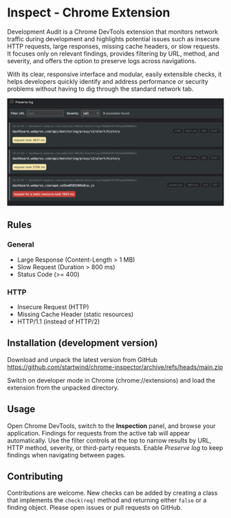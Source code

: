 # Inspect - Chrome Extension

Development Audit is a Chrome DevTools extension that monitors network traffic during development and highlights
potential issues such as insecure HTTP requests, large responses, missing cache headers, or slow requests. It focuses
only on relevant findings, provides filtering by URL, method, and severity, and offers the option to preserve logs
across navigations.

With its clear, responsive interface and modular, easily extensible checks, it helps developers
quickly identify and address performance or security problems without having to dig through the standard network tab.

![Dev Tools Panel](docs/dev-tools.png)

## Rules

### General

- Large Response (Content-Length > 1 MB)
- Slow Request (Duration > 800 ms)
- Status Code (>= 400)

### HTTP

- Insecure Request (HTTP)
- Missing Cache Header (static resources)
- HTTP/1.1 (instead of HTTP/2)

## Installation (development version)

Download and unpack the latest version from GitHub
https://github.com/startwind/chrome-inspector/archive/refs/heads/main.zip

Switch on developer mode in Chrome (chrome://extensions) and load the extension from the unpacked directory.

## Usage

Open Chrome DevTools, switch to the **Inspection** panel, and browse your application. Findings for requests from
the active tab will appear automatically. Use the filter controls at the top to narrow results by URL, HTTP method,
severity, or third-party requests. Enable *Preserve log* to keep findings when navigating between pages.

## Contributing

Contributions are welcome. New checks can be added by creating a class that implements the `check(req)` method and
returning either `false` or a finding object. Please open issues or pull requests on GitHub.